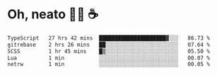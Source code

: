 # Oh, neato 🧑‍💻 ☕

<!--START_SECTION:waka-->

```txt
TypeScript   27 hrs 42 mins  █████████████████████▓░░░   86.73 %
gitrebase    2 hrs 26 mins   ██░░░░░░░░░░░░░░░░░░░░░░░   07.64 %
SCSS         1 hr 45 mins    █▒░░░░░░░░░░░░░░░░░░░░░░░   05.50 %
Lua          1 min           ░░░░░░░░░░░░░░░░░░░░░░░░░   00.07 %
netrw        1 min           ░░░░░░░░░░░░░░░░░░░░░░░░░   00.05 %
```

<!--END_SECTION:waka-->
